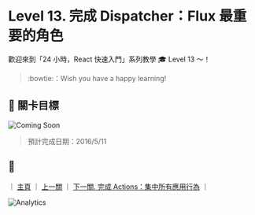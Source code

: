 # Level 13. 完成 Dispatcher：Flux 最重要的角色

歡迎來到「24 小時，React 快速入門」系列教學 :mortar_board: Level 13 ～！
> :bowtie:：Wish you have a happy learning!


## :checkered_flag: 關卡目標

![Coming Soon](http://www.pixelpalette.com.au/wp-content/uploads/2015/04/COMING-SOON.gif)

> 預計完成日期：2016/5/11


## :rocket:

｜ [主頁](../) ｜ [上一關](../level-12_flux) ｜ [下一關. 完成 Actions：集中所有應用行為](../level-14_flux-actions) ｜


![Analytics](https://shining-ga-beacon.appspot.com/UA-77436651-1/level-13_flux-dispatcher?pixel)
